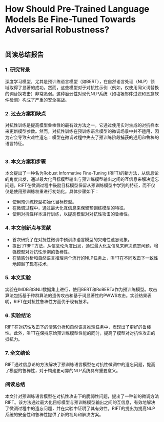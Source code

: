 # How Should Pre-Trained Language Models Be Fine-Tuned Towards Adversarial Robustness?

<figure><img src="../../.gitbook/assets/image (150).png" alt=""><figcaption></figcaption></figure>

## 阅读总结报告

### 1. 研究背景

深度学习模型，尤其是预训练语言模型（如BERT），在自然语言处理（NLP）领域取得了显著的成功。然而，这些模型对于对抗性示例（例如，仅使用同义词替换的词替换攻击）非常脆弱。这种脆弱性对现代NLP系统（如垃圾邮件过滤和恶意软件检测）构成了严重的安全挑战。

### 2. 过去方案和缺点

对抗性训练是提高模型鲁棒性的最有效方法之一，它通过使用实时生成的对抗样本来更新模型参数。然而，对抗性训练在预训练语言模型的微调场景中并不适用，因为它会导致灾难性遗忘：模型在微调过程中失去了预训练阶段捕获的通用和鲁棒的语言特征。

<figure><img src="../../.gitbook/assets/image (151).png" alt=""><figcaption></figcaption></figure>

### 3. 本文方案和步骤

本文提出了一种名为Robust Informative Fine-Tuning (RIFT)的新方法，从信息论的角度出发，通过最大化目标模型输出与预训练模型输出之间的互信息来解决遗忘问题。RIFT在微调过程中鼓励目标模型保留从预训练模型中学到的特征，而不仅仅是使用预训练权重进行初始化。具体步骤如下：

* 使用预训练模型初始化目标模型。
* 在微调过程中，通过最大化互信息来保留预训练模型的特征。
* 使用对抗性样本进行训练，以提高模型对对抗性攻击的鲁棒性。

### 4. 本文创新点与贡献

* 首次研究了在对抗性微调中预训练语言模型的灾难性遗忘现象。
* 提出了RIFT方法，从信息论角度出发，通过最大化互信息来解决遗忘问题，增强模型对对抗性示例的鲁棒性。
* 在情感分析和自然语言推理两个流行的NLP任务上，RIFT在不同攻击下一致性地超越了现有技术。

### 5. 本文实验

实验在IMDB和SNLI数据集上进行，使用BERT和RoBERTa作为预训练模型。攻击算法包括基于种群算法的遗传攻击和基于词显著性的PWWS攻击。实验结果表明，RIFT在对抗性鲁棒性方面优于现有技术。

### 6. 实验结论

RIFT在对抗性攻击下的情感分析和自然语言推理任务中，表现出了更好的鲁棒性。此外，RIFT在保持原始预训练模型性能的同时，提高了模型对对抗性攻击的抵抗力。

### 7. 全文结论

RIFT通过信息论的方法解决了预训练语言模型在对抗性微调中的遗忘问题，提高了模型的鲁棒性，对于构建更可靠的NLP系统具有重要意义。

### 阅读总结

本文针对预训练语言模型在对抗性攻击下的脆弱性问题，提出了一种新的微调方法RIFT。该方法通过最大化目标模型与预训练模型输出之间的互信息，有效地解决了微调过程中的遗忘问题，并在实验中证明了其有效性。RIFT的提出为提高NLP系统的安全性和鲁棒性提供了新的视角和解决方案。
